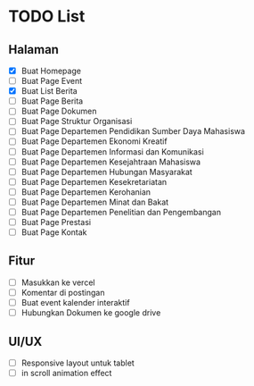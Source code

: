# TODO List

## Halaman
- [x] Buat Homepage
- [ ] Buat Page Event
- [x] Buat List Berita
- [ ] Buat Page Berita
- [ ] Buat Page Dokumen
- [ ] Buat Page Struktur Organisasi
- [ ] Buat Page Departemen Pendidikan Sumber Daya Mahasiswa
- [ ] Buat Page Departemen Ekonomi Kreatif
- [ ] Buat Page Departemen Informasi dan Komunikasi
- [ ] Buat Page Departemen Kesejahtraan Mahasiswa
- [ ] Buat Page Departemen Hubungan Masyarakat
- [ ] Buat Page Departemen Kesekretariatan
- [ ] Buat Page Departemen Kerohanian
- [ ] Buat Page Departemen Minat dan Bakat
- [ ] Buat Page Departemen Penelitian dan Pengembangan
- [ ] Buat Page Prestasi
- [ ] Buat Page Kontak

## Fitur
- [ ] Masukkan ke vercel
- [ ] Komentar di postingan
- [ ] Buat event kalender interaktif
- [ ] Hubungkan Dokumen ke google drive

## UI/UX
- [ ] Responsive layout untuk tablet
- [ ] in scroll animation effect